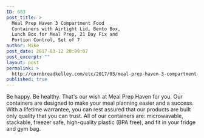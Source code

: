 ```yaml
---
ID: 683
post_title: >
  Meal Prep Haven 3 Compartment Food
  Containers with Airtight Lid, Bento Box,
  Lunch Box for Meal Prep, 21 Day Fix and
  Portion Control, Set of 7
author: Mike
post_date: 2017-03-12 20:09:07
post_excerpt: ""
layout: post
permalink: >
  http://cornbreadkelley.com/etc/2017/03/meal-prep-haven-3-compartment-food-containers-with-airtight-lid-bento-box-lunch-box-for-meal-prep-21-day-fix-and-portion-control-set-of-7/
published: true
---
```

Be happy. Be healthy. That's our wish at Meal Prep Haven for you. Our containers are designed to make your meal planning easier and a success. With a lifetime warrantee, you can rest assured that our products are built only quality that you can trust. All of our containers are: microwavable, stackable, freezer safe, high-quality plastic (BPA free), and fit in your fridge and gym bag.